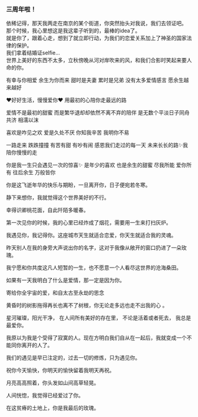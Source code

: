 ### 三周年啦！

依稀记得，那天我两走在南京的某个街道，你突然抬头对我说，我们去领证吧。  
那个时候，我心里想这是我这辈子听到的，最棒的idea了。  
就是你了，跟着心走，想到了就立即行动，为我们的恋爱关系加上了神圣的国家法律的保护。  
我们拿着结婚证selfie...  
世界上美好的东西不太多，立秋傍晚从河对岸吹来的风，和我们合影时笑起来要人命的你。


有幸与你相爱
余生为你而来
甜时是夫妻 
累时是兄弟
没有太多爱情感言
愿余生越来越好

❤️好好生活，慢慢爱你❤️
用最初的心陪你走最远的路

爱情不是最初的甜蜜
而是繁华退却却依然不离不弃的陪伴
是无数个平淡日子同舟共济 相濡以沫

喜欢是咋见之欢 爱是久处不厌
你知我辛苦 我明你不易

一路走来 跌跌撞撞 有苦有甜 有吵有闹
感恩我们走过的每一天
未来长长的路✨我陪你慢慢的走

你是我一生只会遇见一次的惊喜✨
是年少的喜欢 也是余生的甜蜜
尽我所能 爱你所有 往后余生 万般皆你

你是这飞逝年华的快乐与期盼，一旦离开你，日子便宛若冬寒。

静下来想你，我就觉得这个世界美好的不行。

幸得识卿桃花面，自此阡陌多暖春。

第一次见你的时候，我的心里已经炸成了烟花，需要用一生来打扫灰炉。

我遇见你，我记得你。这座城市天生就适合恋爱，你天生就适合我的灵魂。

昨天别人在我的身旁大声说出你的名字，这对于我像从敞开的窗口扔进了一朵玫瑰。

我宁愿和你共度这凡人短暂的一生，也不愿意一个人看尽这世界的沧海桑田。

如果有一天我明白了什么是爱情，那一定是因为你。

寄给你全宇宙的爱，和自太古至永劫的思念

黄昏时的树影拖得再长也离不了树根，你无论走多远也走不出我的心 。

星河璀璨，阳光干净，
在人间所有美好的存在里，
不论是活着或者死去，
我总是最爱你。

我原以为我是个受得了寂寞的人。现在方明白我们自从在一起后，我就变成一个不能同你离开的人了。

我们的遇见是早已注定的，过去一切的修炼，只为遇见你。

祝你今天愉快，你明天的愉快留着我明天再祝。

月亮高高照着，你头发如山间高草轻晃。 

人间恍惚，我觉得已经爱过了你。

在这贫瘠的土地上，你是我最后的玫瑰。

